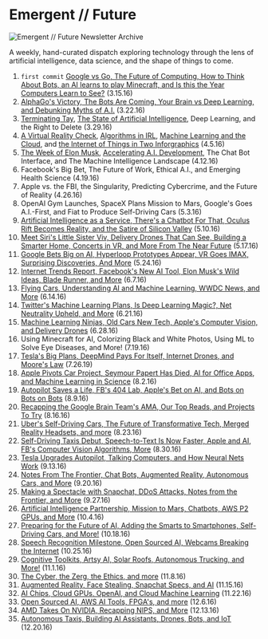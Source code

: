 # Emergent // Future
![Emergent // Future Newsletter Archive](http://blog.algorithmia.com/wp-content/uploads/2016/08/emergent-future-uber-intel.png)

A weekly, hand-curated dispatch exploring technology through the lens of artificial intelligence, data science, and the shape of things to come.

1. `first commit` [Google vs Go, The Future of Computing, How to Think About Bots, an AI learns to play Minecraft, and Is this the Year Computers Learn to See?](http://blog.algorithmia.com/emergent-future-and-the-shape-of-things-to-come/) (3.15.16)
2. [AlphaGo's Victory, The Bots Are Coming, Your Brain vs Deep Learning, and Debunking Myths of A.I.](http://blog.algorithmia.com/the-historic-alphago-victory-emergent-future/) (3.22.16)
3. [Terminating Tay](http://blog.algorithmia.com/terminating-tay-the-microsoft-ai/), [The State of Artificial Intelligence](http://blog.algorithmia.com/artificial-intelligence-deep-learning-arms-race-control-techs-future/), Deep Learning, and the Right to Delete (3.29.16) 
4. [A Virtual Reality Check](http://blog.algorithmia.com/virtual-reality-check/), [Algorithms in IRL](http://blog.algorithmia.com/infographic-what-are-algorithms/), [Machine Learning and the Cloud](http://blog.algorithmia.com/machine-learning-cloud-goes-mainstream/), and [the Internet of Things in Two Inforgraphics](http://blog.algorithmia.com/2016-internet-of-things-landscape/) (4.5.16)
5. [The Week of Elon Musk](http://blog.algorithmia.com/recapping-elon-musks-wild-week/), [Accelerating A.I. Development](http://blog.algorithmia.com/accelerating-artificial-intelligence-development/), The Chat Bot Interface, and The Machine Intelligence Landscape (4.12.16)
6. Facebook's Big Bet, The Future of Work, Ethical A.I., and Emerging Health Science (4.19.16)
7. Apple vs. the FBI, the Singularity, Predicting Cybercrime, and the Future of Reality (4.26.16)
8. OpenAI Gym Launches, SpaceX Plans Mission to Mars, Google's Goes A.I.-First, and Fiat to Produce Self-Driving Cars (5.3.16)
9. [Artificial Intelligence as a Service, There's a Chatbot For That, Oculus Rift Becomes Reality, and the Satire of Silicon Valley](http://blog.algorithmia.com/weekly-tech-news-roundup-ai-service-chatbots-oculus-rift-silicon-valley/) (5.10.16)
10. [Meet Siri's Little Sister Viv, Delivery Drones That Can See, Building a Smarter Home, Concerts in VR, and More From The Near Future](http://blog.algorithmia.com/weekly-tech-news-roundup-viv-delivery-drones-smart-homes/) (5.17.16)
11. [Google Bets Big on AI, Hyperloop Prototypes Appear, VR Goes IMAX, Surprising Discoveries, And More](http://blog.algorithmia.com/google-bets-big-ai-hyperloop-prototypes-appear-vr-goes-imax-surprising-discoveries/) (5.24.16)
12. [Internet Trends Report, Facebook's New AI Tool, Elon Musk's Wild Ideas, Blade Runner, and More](http://blog.algorithmia.com/emergent-future-report-internet-trends-report-facebooks-ai-tool-elon-musk-blade-runner/) (6.7.16)
13. [Flying Cars, Understanding AI and Machine Learning, WWDC News, and More](http://blog.algorithmia.com/emergent-future-report-flying-cars-understanding-ai-wwdc-news/) (6.14.16)
14. [Twitter's Machine Learning Plans, Is Deep Learning Magic?, Net Neutrality Upheld, and More](http://blog.algorithmia.com/twitters-machine-learning-plans-deep-learning-magic-net-neutrality-upheld/) (6.21.16)
15. [Machine Learning Ninjas, Old Cars New Tech, Apple's Computer Vision, and Delivery Drones](http://blog.algorithmia.com/machine-learning-ninjas-autonomous-cars-computer-vision-delivery-drones/) (6.28.16)
16. Using Minecraft for AI, Colorizing Black and White Photos, Using ML to Solve Eye Diseases, and More! (7.19.16)
17. [Tesla's Big Plans, DeepMind Pays For Itself, Internet Drones, and Moore's Law](http://blog.algorithmia.com/teslas-big-plans-deepmind-pays-internet-drones-moores-law/) (7.26.19)
18. [Apple Pivots Car Project, Seymour Papert Has Died, AI for Office Apps, and Machine Learning in Science](http://blog.algorithmia.com/apple-pivots-car-seymour-papert-died-ai-office/) (8.2.16)
19. [Autopilot Saves a Life, FB's 404 Lab, Apple's Bet on AI, and Bots on Bots on Bots](http://blog.algorithmia.com/emergent-future-news-tesla-autopilot-saves-life-fbs-404-lab-apples-bet-ai-bots-bots-bots/) (8.9.16)
20. [Recapping the Google Brain Team's AMA, Our Top Reads, and Projects To Try](http://blog.algorithmia.com/recapping-google-brain-teams-reddit-ama/) (8.16.16)
21. [Uber's Self-Driving Cars, The Future of Transformative Tech, Merged Reality Headsets, and more](http://blog.algorithmia.com/emergent-future-weekly-self-driving-ubers-future-tech-merged-reality/) (8.23.16)
22. [Self-Driving Taxis Debut, Speech-to-Text Is Now Faster, Apple and AI, FB's Computer Vision Algorithms, More](http://blog.algorithmia.com/emergent-future-weekly-self-driving-taxis-debut-speech-to-text-is-now-faster-apple-and-ai-fbs-computer-vision-algorithms-and-more/) (8.30.16)
23. [Tesla Upgrades Autopilot, Talking Computers, and How Neural Nets Work](http://blog.algorithmia.com/emergent-future-tesla-upgrades-autopilot-talking-computers-how-neural-nets-work/) (9.13.16)
24. [Notes From The Frontier, Chat Bots, Augmented Reality, Autonomous Cars, and More](http://blog.algorithmia.com/emergent-future-weekly-notes-frontier-chat-bots-augmented-reality-autonomous-cars/) (9.20.16)
25. [Making a Spectacle with Snapchat, DDoS Attacks, Notes from the Frontier, and More](http://blog.algorithmia.com/emergent-future-snapchat-spectacles-ddos-attacks-notes-frontier/) (9.27.16)
26. [Artificial Intelligence Partnership, Mission to Mars, Chatbots, AWS P2 GPUs, and More](http://blog.algorithmia.com/emergent-future-weekly-artificial-intelligence-partnership-mission-mars-chatbots-aws-p2-gpus/) (10.4.16)
27. [Preparing for the Future of AI, Adding the Smarts to Smartphones, Self-Driving Cars, and More!](http://blog.algorithmia.com/emergent-future-weekly-preparing-future-ai-adding-smarts-smartphones-self-driving-cars/) (10.18.16)
28. [Speech Recognition Milestone, Open Sourced AI, Webcams Breaking the Internet](http://blog.algorithmia.com/emergent-future-speech-recognition-milestone-open-sourced-ai-webcams-breaking-internet/) (10.25.16)
29. [Cognitive Toolkits, Artsy AI, Solar Roofs, Autonomous Trucking, and More!](http://blog.algorithmia.com/emergent-future-cognitive-toolkits-artsy-ai-solar-roofs-autonomous-trucking/) (11.1.16)
30. [The Cyber, the Zerg, the Ethics, and more](http://blog.algorithmia.com/emergent-future-weekly-cyber-zerg-ethics/) (11.8.16)
31. [Augmented Reality, Face Stealing, Snapchat Specs, and AI](http://blog.algorithmia.com/emergent-future-weekly-augmented-reality-face-stealing-snapchat-specs-ai/) (11.15.16)
32. [AI Chips, Cloud GPUs, OpenAI, and Cloud Machine Learning](http://blog.algorithmia.com/emergent-future-weekly-augmented-reality-face-stealing-snapchat-specs-ai/) (11.22.16)
33. [Open Sourced AI, AWS AI Tools, FPGA's, and more](http://blog.algorithmia.com/emergent-future-ai-chips-cloud-gpus-openai-cloud-machine-learning/) (12.6.16)
34. [AMD Takes On NVIDIA, Recapping NIPS, and More](http://blog.algorithmia.com/emergent-future-open-sourced-ai-aws-ai-tools-fpgas-and-more/) (12.13.16)
35. [Autonomous Taxis, Building AI Assistants, Drones, Bots, and IoT](http://blog.algorithmia.com/emergent-future-autonomous-taxis-building-ai-assistants-drones-bots-iot/) (12.20.16)